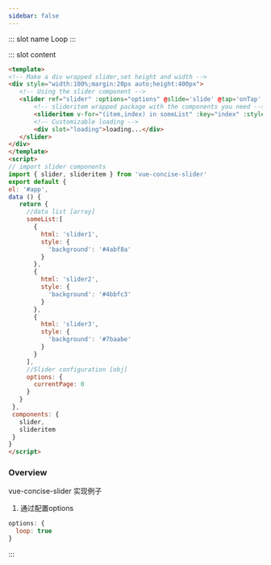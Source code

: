 ```yaml
---
sidebar: false
---
```

<common-demoItem></common-demoItem> 
::: slot name
Loop
:::

::: slot content
<common-demoCode>
  <effect-sliderBasicLoop></effect-sliderBasicLoop>
  <div slot="codeText">
  
   ```html
<template>
<!-- Make a div wrapped slider,set height and width -->
 <div style="width:100%;margin:20px auto;height:400px">
      <!-- Using the slider component -->
      <slider ref="slider" :options="options" @slide='slide' @tap='onTap' @init='onInit'>
          <!-- slideritem wrapped package with the components you need -->
          <slideritem v-for="(item,index) in someList" :key="index" :style="item.style">{{item.html}}</slideritem>
          <!-- Customizable loading -->
          <div slot="loading">loading...</div>
      </slider>
 </div>
</template>
<script>
// import slider components
import { slider, slideritem } from 'vue-concise-slider'
export default {
   el: '#app',
   data () {
      return {
        //data list [array]
        someList:[
          {
            html: 'slider1',
            style: {
              'background': '#4abf8a'
            }
          },
          {
            html: 'slider2',
            style: {
              'background': '#4bbfc3'
            }
          },
          {
            html: 'slider3',
            style: {
              'background': '#7baabe'
            }
          }
        ],
        //Slider configuration [obj]
        options: {
          currentPage: 0
        }
      }
    },
    components: {
      slider,
      slideritem
    }
}
</script>
```

  </div>
</common-demoCode>

 ### Overview
  vue-concise-slider 实现例子
  1. 通过配置options
``` js
options: {
  loop: true
}
```
:::
